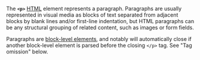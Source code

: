 The **`<p>`** [HTML](https://developer.mozilla.org/en-US/docs/Web/HTML) element represents a paragraph. Paragraphs are usually represented in visual media as blocks of text separated from adjacent blocks by blank lines and/or first-line indentation, but HTML paragraphs can be any structural grouping of related content, such as images or form fields.

Paragraphs are [block-level elements](https://developer.mozilla.org/en-US/docs/Web/HTML/Block-level_elements), and notably will automatically close if another block-level element is parsed before the closing `</p>` tag. See "Tag omission" below.
